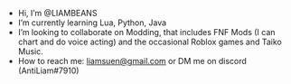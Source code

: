 - Hi, I’m @LIAMBEANS
- I’m currently learning Lua, Python, Java
- I’m looking to collaborate on Modding, that includes FNF Mods (I can chart and do voice acting) and the occasional Roblox games and Taiko Music.
- How to reach me: liamsuen@gmail.com or DM me on discord (AntiLiam#7910)

<!---
LIAMBEANS/LIAMBEANS is a ✨ special ✨ repository because its `README.md` (this file) appears on your GitHub profile.
You can click the Preview link to take a look at your changes.
--->
